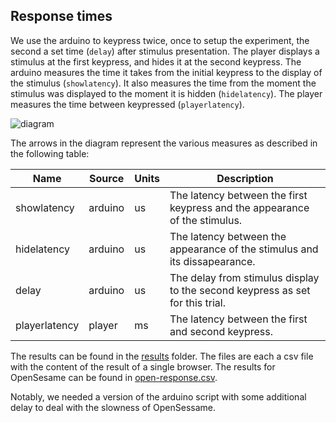 ## Response times

We use the arduino to keypress twice, once to setup the experiment, the second a set time (`delay`) after stimulus presentation.
The player displays a stimulus at the first keypress, and hides it at the second keypress.
The arduino measures the time it takes from the initial keypress to the display of the stimulus (`showlatency`).
It also measures the time from the moment the stimulus was displayed to the moment it is hidden (`hidelatency`).
The player measures the time between keypressed (`playerlatency`).

![diagram](./response1.png)

The arrows in the diagram represent the various measures as described in the following table:

Name            | Source    | Units | Description
--------------- | --------- | ----- | -----------
showlatency     | arduino   | us    | The latency between the first keypress and the appearance of the stimulus.
hidelatency     | arduino   | us    | The latency between the appearance of the stimulus and its dissapearance.
delay           | arduino   | us    | The delay from stimulus display to the second keypress as set for this trial.
playerlatency   | player    | ms    | The latency between the first and second keypress.

The results can be found in the [results](./results) folder.
The files are each a csv file with the content of the result of a single browser.
The results for OpenSesame can be found in [open-response.csv](./results/open-response.csv).

Notably, we needed a version of the arduino script with some additional delay to deal with the slowness of OpenSessame.
